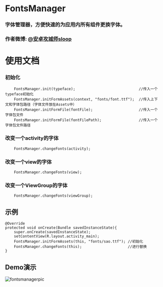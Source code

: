 # FontsManager
### 字体管理器，方便快速的为应用内所有组件更换字体。

### 作者微博: [@安卓攻城师sloop](http://weibo.com/5459430586)

# 使用文档
### 初始化
		FontsManager.init(typeface);                             //传入一个typeface初始化
		FontsManager.initFormAssets(context, "fonts/font.ttf");  //传入上下文和字体包路径（字体文件放在Assets中）
		FontsManager.initFormFile(fontFile);                     //传入一个字体包文件
		FontsManager.initFormFile(fontFilePath);                 //传入一个字体包文件路径
### 改变一个activity的字体
		FontsManager.changeFonts(activity);
### 改变一个view的字体
		FontsManager.changeFonts(view);
### 改变一个ViewGroup的字体
		FontsManager.changeFonts(viewGroup);

## 示例
	@Override
	protected void onCreate(Bundle savedInstanceState){
		super.onCreate(savedInstanceState);
		setContentView(R.layout.activity_main);
		FontsManager.initFormAssets(this, "fonts/sao.ttf");	//初始化
		FontsManager.changeFonts(this);		                //进行替换
	}

## Demo演示
![fontsmanagerpic](https://github.com/GcsSloop/AndroidFontsManager/blob/master/Pic/fontsmanagerdemo.gif)








